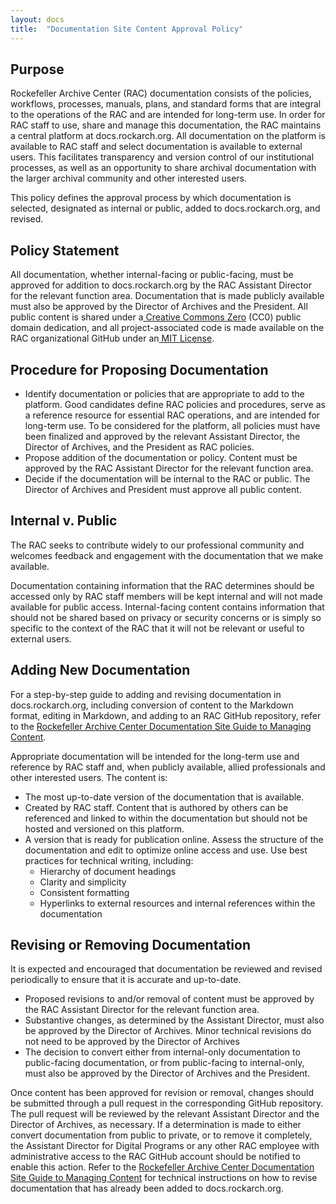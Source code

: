 ```yaml
---
layout: docs
title:  "Documentation Site Content Approval Policy"
---
```


## Purpose

Rockefeller Archive Center (RAC) documentation consists of the policies, workflows, processes, manuals, plans, and standard forms that are integral to the operations of the RAC and are intended for long-term use. In order for RAC staff to use, share and manage this documentation, the RAC maintains a central platform at docs.rockarch.org. All documentation on the platform is available to RAC staff and select documentation is available to external users. This facilitates transparency and version control of our institutional processes, as well as an opportunity to share archival documentation with the larger archival community and other interested users.

This policy defines the approval process by which documentation is selected, designated as internal or public, added to docs.rockarch.org, and revised.

## Policy Statement

All documentation, whether internal-facing or public-facing, must be approved for addition to docs.rockarch.org by the RAC Assistant Director for the relevant function area. Documentation that is made publicly available must also be approved by the Director of Archives and the President. All public content is shared under a[ Creative Commons Zero](https://creativecommons.org/publicdomain/zero/1.0/) (CC0) public domain dedication, and all project-associated code is made available on the RAC organizational GitHub under an[ MIT License](https://opensource.org/licenses/MIT).

## Procedure for Proposing Documentation

* Identify documentation or policies that are appropriate to add to the platform. Good candidates define RAC policies and procedures, serve as a reference resource for essential RAC operations, and are intended for long-term use. To be considered for the platform, all policies must have been finalized and approved by the relevant Assistant Director, the Director of Archives, and the President as RAC policies.
* Propose addition of the documentation or policy. Content must be approved by the RAC Assistant Director for the relevant function area.
* Decide if the documentation will be internal to the RAC or public. The Director of Archives and President must approve all public content.

## Internal v. Public

The RAC seeks to contribute widely to our professional community and welcomes feedback and engagement with the documentation that we make available.

Documentation containing information that the RAC determines should be accessed only by RAC staff members will be kept internal and will not made available for public access. Internal-facing content contains information that should not be shared based on privacy or security concerns or is simply so specific to the context of the RAC that it will not be relevant or useful to external users.

## Adding New Documentation

For a step-by-step guide to adding and revising documentation in docs.rockarch.org, including conversion of content to the Markdown format, editing in Markdown, and adding to an RAC GitHub repository, refer to the [Rockefeller Archive Center Documentation Site Guide to Managing Content](/docs-guide/).

Appropriate documentation will be intended for the long-term use and reference by RAC staff and, when publicly available, allied professionals and other interested users. The content is:
* The most up-to-date version of the documentation that is available.
* Created by RAC staff. Content that is authored by others can be referenced and linked to within the documentation but should not be hosted and versioned on this platform.
* A version that is ready for publication online. Assess the structure of the documentation and edit to optimize online access and use. Use best practices for technical writing, including:
    * Hierarchy of document headings
    * Clarity and simplicity
    * Consistent formatting
    * Hyperlinks to external resources and internal references within the documentation

## Revising or Removing Documentation

It is expected and encouraged that documentation be reviewed and revised periodically to ensure that it is accurate and up-to-date.
* Proposed revisions to and/or removal of content must be approved by the RAC Assistant Director for the relevant function area.
* Substantive changes, as determined by the Assistant Director, must also be approved by the Director of Archives. Minor technical revisions do not need to be approved by the Director of Archives
* The decision to convert either from internal-only documentation to public-facing documentation, or from public-facing to internal-only, must also be approved by the Director of Archives and the President.

Once content has been approved for revision or removal, changes should be submitted through a pull request in the corresponding GitHub repository. The pull request will be reviewed by the relevant Assistant Director and the Director of Archives, as necessary. If a determination is made to either convert documentation from public to private, or to remove it completely, the Assistant Director for Digital Programs or any other RAC employee with administrative access to the RAC GitHub account should be notified to enable this action. Refer to the [Rockefeller Archive Center Documentation Site Guide to Managing Content](/docs-guide/) for technical instructions on how to revise documentation that has already been added to docs.rockarch.org.
